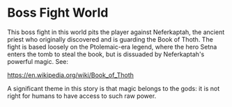 # Boss Fight World

This boss fight in this world pits the player against Neferkaptah, the ancient priest who originally discovered and is guarding the Book of Thoth. The fight is based loosely on the Ptolemaic-era legend, where the hero Setna enters the tomb to steal the book, but is dissuaded by Neferkaptah's powerful magic. See:

https://en.wikipedia.org/wiki/Book_of_Thoth

A significant theme in this story is that magic belongs to the gods: it is not right for humans to have access to such raw power.